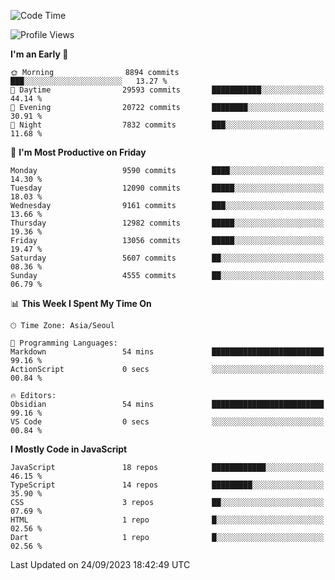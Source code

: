 <!--START_SECTION:waka-->
![Code Time](http://img.shields.io/badge/Code%20Time-5%2C329%20hrs%2037%20mins-blue)

![Profile Views](http://img.shields.io/badge/Profile%20Views-0-blue)

**I'm an Early 🐤** 

```text
🌞 Morning                8894 commits        ███░░░░░░░░░░░░░░░░░░░░░░   13.27 % 
🌆 Daytime                29593 commits       ███████████░░░░░░░░░░░░░░   44.14 % 
🌃 Evening                20722 commits       ████████░░░░░░░░░░░░░░░░░   30.91 % 
🌙 Night                  7832 commits        ███░░░░░░░░░░░░░░░░░░░░░░   11.68 % 
```
📅 **I'm Most Productive on Friday** 

```text
Monday                   9590 commits        ████░░░░░░░░░░░░░░░░░░░░░   14.30 % 
Tuesday                  12090 commits       █████░░░░░░░░░░░░░░░░░░░░   18.03 % 
Wednesday                9161 commits        ███░░░░░░░░░░░░░░░░░░░░░░   13.66 % 
Thursday                 12982 commits       █████░░░░░░░░░░░░░░░░░░░░   19.36 % 
Friday                   13056 commits       █████░░░░░░░░░░░░░░░░░░░░   19.47 % 
Saturday                 5607 commits        ██░░░░░░░░░░░░░░░░░░░░░░░   08.36 % 
Sunday                   4555 commits        ██░░░░░░░░░░░░░░░░░░░░░░░   06.79 % 
```


📊 **This Week I Spent My Time On** 

```text
🕑︎ Time Zone: Asia/Seoul

💬 Programming Languages: 
Markdown                 54 mins             █████████████████████████   99.16 % 
ActionScript             0 secs              ░░░░░░░░░░░░░░░░░░░░░░░░░   00.84 % 

🔥 Editors: 
Obsidian                 54 mins             █████████████████████████   99.16 % 
VS Code                  0 secs              ░░░░░░░░░░░░░░░░░░░░░░░░░   00.84 % 
```

**I Mostly Code in JavaScript** 

```text
JavaScript               18 repos            ████████████░░░░░░░░░░░░░   46.15 % 
TypeScript               14 repos            █████████░░░░░░░░░░░░░░░░   35.90 % 
CSS                      3 repos             ██░░░░░░░░░░░░░░░░░░░░░░░   07.69 % 
HTML                     1 repo              █░░░░░░░░░░░░░░░░░░░░░░░░   02.56 % 
Dart                     1 repo              █░░░░░░░░░░░░░░░░░░░░░░░░   02.56 % 
```




 Last Updated on 24/09/2023 18:42:49 UTC
<!--END_SECTION:waka-->
